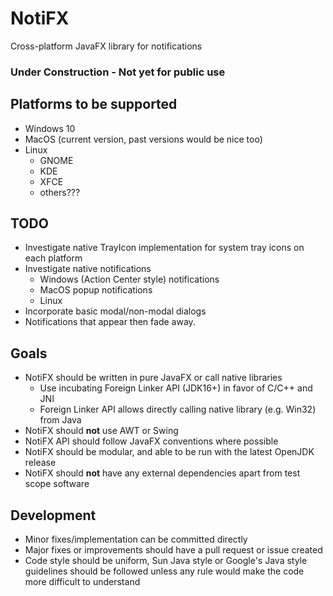 # NotiFX
Cross-platform JavaFX library for notifications

### Under Construction - Not yet for public use

## Platforms to be supported
- Windows 10
- MacOS (current version, past versions would be nice too)
- Linux
  - GNOME
  - KDE
  - XFCE
  - others???

## TODO
- Investigate native TrayIcon implementation for system tray icons on each platform
- Investigate native notifications
  - Windows (Action Center style) notifications
  - MacOS popup notifications
  - Linux
- Incorporate basic modal/non-modal dialogs
- Notifications that appear then fade away.

## Goals
- NotiFX should be written in pure JavaFX or call native libraries
  - Use incubating Foreign Linker API (JDK16+) in favor of C/C++ and JNI
  - Foreign Linker API allows directly calling native library (e.g. Win32) from Java
- NotiFX should **not** use AWT or Swing
- NotiFX API should follow JavaFX conventions where possible
- NotiFX should be modular, and able to be run with the latest OpenJDK release
- NotiFX should **not** have any external dependencies apart from test scope software

## Development
- Minor fixes/implementation can be committed directly
- Major fixes or improvements should have a pull request or issue created
- Code style should be uniform, Sun Java style or Google's Java style guidelines
  should be followed unless any rule would make the code more difficult to understand
